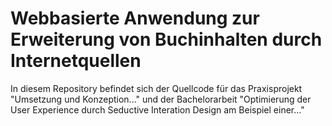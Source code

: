 # Webbasierte Anwendung zur Erweiterung von Buchinhalten durch Internetquellen

In diesem Repository befindet sich der Quellcode für das Praxisprojekt "Umsetzung und Konzeption..." und der Bachelorarbeit "Optimierung der User Experience durch Seductive Interation Design am Beispiel einer..."
